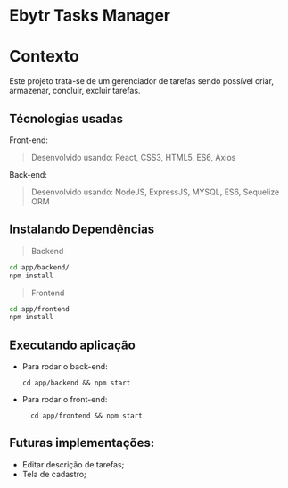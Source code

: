 # Ebytr Tasks Manager

# Contexto
Este projeto trata-se de um gerenciador de tarefas sendo possível criar, armazenar, concluir, excluir tarefas.

## Técnologias usadas

Front-end:
> Desenvolvido usando: React, CSS3, HTML5, ES6, Axios

Back-end:
> Desenvolvido usando: NodeJS, ExpressJS, MYSQL, ES6, Sequelize ORM


## Instalando Dependências

> Backend
```bash
cd app/backend/ 
npm install
``` 
> Frontend
```bash
cd app/frontend
npm install
``` 
## Executando aplicação

* Para rodar o back-end:

  ```
  cd app/backend && npm start
  ```
* Para rodar o front-end:

  ```
    cd app/frontend && npm start
  ```

## Futuras implementações:
* Editar descrição de tarefas;
* Tela de cadastro;
